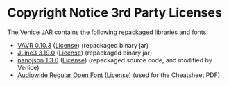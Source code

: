 # Copyright Notice 3rd Party Licenses

The Venice JAR contains the following repackaged libraries and fonts:

* [VAVR 0.10.3](https://github.com/vavr-io/vavr)  ([License](https://raw.githubusercontent.com/vavr-io/vavr/master/LICENSE)) (repackaged binary jar)
* [JLine3 3.19.0](https://github.com/jline/jline3)  ([License](https://raw.githubusercontent.com/jline/jline3/master/LICENSE.txt)) (repackaged binary jar)
* [nanojson 1.3.0](https://github.com/mmastrac/nanojson)  ([License](https://www.apache.org/licenses/LICENSE-2.0.txt)) (repackaged source code, and modified by Venice)
* [Audiowide Regular Open Font](https://fonts.google.com/?query=audiowide)   ([License](https://scripts.sil.org/cms/scripts/page.php?site_id=nrsi&id=OFL#9eda48a4)) (used for the Cheatsheet PDF)
